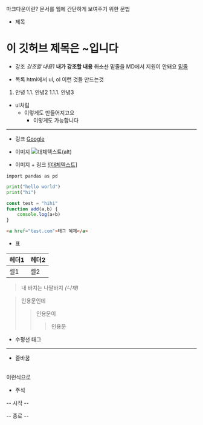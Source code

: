 마크다운이란?
문서를 웹에 간단하게 보여주기 위한 문법

- 제목
# 이 깃허브 제목은 ~입니다

- 강조
*강조할 내용1*
**내가 강조할 내용**
~~취소선~~
밑줄을 MD에서 지원이 안돼요
<u>밑줄</u>

- 목록
html에서 ul, ol 이런 것들 만드는것
1. 안녕
1.1. 안녕2
1.1.1. 안녕3

 - ul처럼
    - 이렇게도 만들어지고요
        - 이렇게도 가능합니다
---
- 링크
[Google](https://google.com)
- 이미지
![대체텍스트(alt)](https://cdn.pixabay.com/photo/2024/02/26/19/39/monochrome-image-8598798_640.jpg)

- 이미지 + 링크
[![대체텍스트]](https://cdn.pixabay.com/photo/2024/02/26/19/39/monochrome-image-8598798_640.jpg)

`
import pandas as pd
`
```python
print("hello world")
print("hi")
```

```javascript
const test = "hihi"
function add(a,b) {
    console.log(a+b)
}
```

```html
<a href="test.com">태그 예제</a>
```

- 표

| 헤더1 | 헤더2 |
| --- | --- |
| 셀1 | 셀2 |

>내 바지는 나팔바지
>_(니체)_

>인용문인데
>>인용문이
>>>인용문

- 수평선 태그
---

- 줄바꿈
<br>
이런식으로


- 주석

-- 시작 --
<!-- 주석의 내용 -->
-- 종료 --